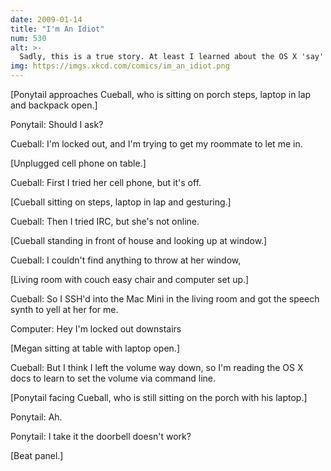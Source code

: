 ```yaml
---
date: 2009-01-14
title: "I'm An Idiot"
num: 530
alt: >-
  Sadly, this is a true story. At least I learned about the OS X 'say' command.
img: https://imgs.xkcd.com/comics/im_an_idiot.png
---
```

[Ponytail approaches Cueball, who is sitting on porch steps, laptop in lap and backpack open.]

Ponytail: Should I ask?

Cueball: I'm locked out, and I'm trying to get my roommate to let me in.

[Unplugged cell phone on table.]

Cueball: First I tried her cell phone, but it's off.

[Cueball sitting on steps, laptop in lap and gesturing.]

Cueball: Then I tried IRC, but she's not online.

[Cueball standing in front of house and looking up at window.]

Cueball: I couldn't find anything to throw at her window,

[Living room with couch easy chair and computer set up.]

Cueball: So I SSH'd into the Mac Mini in the living room and got the speech synth to yell at her for me.

Computer: Hey I'm locked out downstairs

[Megan sitting at table with laptop open.]

Cueball: But I think I left the volume way down, so I'm reading the OS X docs to learn to set the volume via command line.

[Ponytail facing Cueball, who is still sitting on the porch with his laptop.]

Ponytail: Ah.

Ponytail: I take it the doorbell doesn't work?

[Beat panel.]